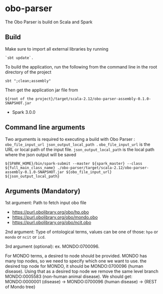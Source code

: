 # obo-parser

The Obo Parser is build on Scala and Spark


## Build
Make sure to import all external libraries by running 
```
`sbt update`. 
```

To build the application, run the following from the command line in the root directory of the project

```
sbt ";clean;assembly"
```

Then get the application jar file from

```
${root of the project}/target/scala-2.12/obo-parser-assembly-0.1.0-SNAPSHOT.jar
```

- Spark 3.0.0

## Command line arguments

Two arguments is required to executing a build with Obo Parser : `obo_file_input_url json_output_local_path `.
`obo_file_input_url` is the URL or local path of the input file. 
`json_output_local_path` is the local path where the json output will be saved

```
${SPARK_HOME}/bin/spark-submit --master ${spark_master} --class ${full_main_class_name} ./obo-parser/target/scala-2.12/obo-parser-assembly-0.1.0-SNAPSHOT.jar ${obo_file_input_url} ${json_output_local_path}
```

## Arguments (Mandatory)

1st argument: Path to fetch input obo file 
    
- https://purl.obolibrary.org/obo/hp.obo
- https://purl.obolibrary.org/obo/mondo.obo
- https://purl.obolibrary.org/obo/ncit.obo

2nd argument: Type of ontological terms, values can be one of those: `hpo` or `mondo` or `ncit` or `icd`.

3rd argument (optional): ex. MONDO:0700096. 

For MONDO terms, a desired to node should be provided. MONDO has many top nodes, so we need to specify which one we want to use.
the desired top node for MONDO, it should be MONDO:0700096 (human disease). Using that as a desired top node we remove
the same level branch MONDO:0005583 (non-human animal disease). We should get:
MONDO:0000001 (disease) -> MONDO:0700096 (human disease) -> {REST of Mondo tree}
